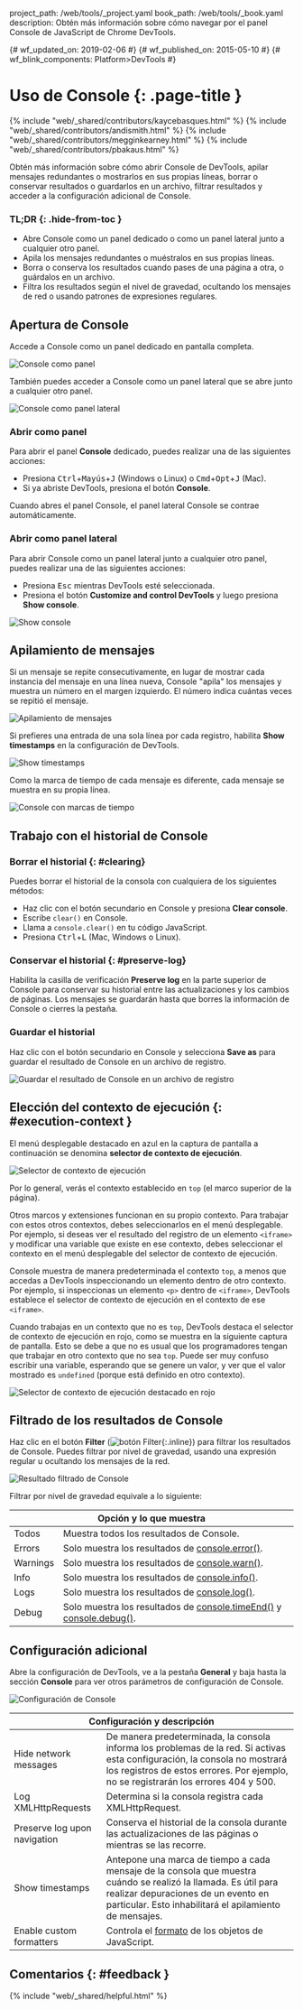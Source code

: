 project_path: /web/tools/_project.yaml
book_path: /web/tools/_book.yaml
description: Obtén más información sobre cómo navegar por el panel Console de JavaScript de Chrome DevTools.

{# wf_updated_on: 2019-02-06 #}
{# wf_published_on: 2015-05-10 #}
{# wf_blink_components: Platform>DevTools #}

# Uso de Console {: .page-title }

{% include "web/_shared/contributors/kaycebasques.html" %}
{% include "web/_shared/contributors/andismith.html" %}
{% include "web/_shared/contributors/megginkearney.html" %}
{% include "web/_shared/contributors/pbakaus.html" %}

Obtén más información sobre cómo abrir Console de DevTools, apilar mensajes 
redundantes o mostrarlos en sus propias líneas, borrar o conservar 
resultados o guardarlos en un archivo, filtrar resultados y acceder a la configuración adicional de
Console.

### TL;DR {: .hide-from-toc }
- Abre Console como un panel dedicado o como un panel lateral junto a cualquier otro panel.
- Apila los mensajes redundantes o muéstralos en sus propias líneas.
- Borra o conserva los resultados cuando pases de una página a otra, o guárdalos en un archivo.
- Filtra los resultados según el nivel de gravedad, ocultando los mensajes de red o usando patrones de expresiones regulares.

## Apertura de Console

Accede a Console como un panel dedicado en pantalla completa.

![Console como panel](images/console-panel.png)

También puedes acceder a Console como un panel lateral que se abre junto a cualquier otro panel.

![Console como panel lateral](images/console-drawer.png)

### Abrir como panel

Para abrir el panel **Console** dedicado, puedes realizar una de las siguientes acciones:

* Presiona <kbd>Ctrl</kbd>+<kbd>Mayús</kbd>+<kbd>J</kbd> (Windows o Linux) o
  <kbd>Cmd</kbd>+<kbd>Opt</kbd>+<kbd class="kbd">J</kbd> (Mac).
* Si ya abriste DevTools, presiona el botón **Console**.

Cuando abres el panel Console, el panel lateral Console se contrae automáticamente.

### Abrir como panel lateral

Para abrir Console como un panel lateral junto a cualquier otro panel, puedes realizar una de las siguientes acciones:

* Presiona <kbd>Esc</kbd> mientras DevTools esté seleccionada.
* Presiona el botón **Customize and control DevTools** y luego presiona 
  **Show console**.

![Show console](images/show-console.png)

## Apilamiento de mensajes

Si un mensaje se repite consecutivamente, en lugar de mostrar cada
instancia del mensaje en una línea nueva, Console "apila" los mensajes
y muestra un número en el margen izquierdo. El número indica cuántas veces
se repitió el mensaje.

![Apilamiento de mensajes](images/message-stacking.png)

Si prefieres una entrada de una sola línea por cada registro, habilita **Show timestamps**
en la configuración de DevTools.

![Show timestamps](images/show-timestamps.png)

Como la marca de tiempo de cada mensaje es diferente, cada mensaje se muestra
en su propia línea.

![Console con marcas de tiempo](images/timestamped-console.png)

## Trabajo con el historial de Console

### Borrar el historial {: #clearing}

Puedes borrar el historial de la consola con cualquiera de los siguientes métodos:

* Haz clic con el botón secundario en Console y presiona **Clear console**.
* Escribe `clear()` en Console.
* Llama a `console.clear()` en tu código JavaScript.
* Presiona <kbd class="kbd">Ctrl</kbd>+<kbd class="kbd">L</kbd> 
  (Mac, Windows o Linux).

### Conservar el historial {: #preserve-log}

Habilita la casilla de verificación **Preserve log** en la parte superior de Console para conservar
su historial entre las actualizaciones y los cambios de páginas. Los mensajes se guardarán
hasta que borres la información de Console o cierres la pestaña.

### Guardar el historial

Haz clic con el botón secundario en Console y selecciona **Save as** para guardar el resultado
de Console en un archivo de registro.

![Guardar el resultado de Console en un archivo de registro](images/console-save-as.png)

## Elección del contexto de ejecución {: #execution-context }

El menú desplegable destacado en azul en la captura de pantalla a continuación se denomina
**selector de contexto de ejecución**.

![Selector de contexto de ejecución](images/execution-context-selector.png)

Por lo general, verás el contexto establecido en `top` (el marco superior de la página).

Otros marcos y extensiones funcionan en su propio contexto. Para trabajar con estos
otros contextos, debes seleccionarlos en el menú desplegable. Por ejemplo,
si deseas ver el resultado del registro de un elemento `<iframe>` y modificar
una variable que existe en ese contexto, debes seleccionar el contexto en
el menú desplegable del selector de contexto de ejecución.

Console muestra de manera predeterminada el contexto `top`, a menos que accedas a DevTools
inspeccionando un elemento dentro de otro contexto. Por ejemplo, si inspeccionas
un elemento `<p>` dentro de `<iframe>`, DevTools establece el selector de contexto de
ejecución en el contexto de ese `<iframe>`.

Cuando trabajas en un contexto que no es `top`, DevTools destaca el
selector de contexto de ejecución en rojo, como se muestra en la siguiente captura de pantalla. Esto se debe a que
no es usual que los programadores tengan que trabajar en otro contexto que no sea `top`. Puede ser
muy confuso escribir una variable, esperando que se genere un valor, y ver que el valor mostrado
es `undefined` (porque está definido en otro contexto).

![Selector de contexto de ejecución destacado en rojo](images/non-top-context.png)

## Filtrado de los resultados de Console

Haz clic en el botón **Filter** 
(![botón Filter](images/filter-button.png){:.inline})
para filtrar los resultados de Console. Puedes filtrar por nivel de gravedad, usando una expresión 
regular u ocultando los mensajes de la red.

![Resultado filtrado de Console](images/filtered-console.png)

Filtrar por nivel de gravedad equivale a lo siguiente:

<table class="responsive">
  <thead>
     <tr>
      <th colspan="2">Opción y lo que muestra</th>
    </tr>   
  </thead>
  <tbody>
  <tr>
    <td>Todos</td>
    <td>Muestra todos los resultados de Console.</td>
  </tr>
  <tr>
    <td>Errors</td>
    <td>Solo muestra los resultados de <a href="/web/tools/chrome-devtools/debug/console/console-reference#consoleerrorobject--object-">console.error()</a>.</td>
  </tr>
  <tr>
    <td>Warnings</td>
    <td>Solo muestra los resultados de <a href="/web/tools/chrome-devtools/debug/console/console-reference#consolewarnobject--object-">console.warn()</a>.</td>
  </tr>
  <tr>
    <td>Info</td>
    <td>Solo muestra los resultados de <a href="/web/tools/chrome-devtools/debug/console/console-reference#consoleinfoobject--object-">console.info()</a>.</td>
  </tr>
  <tr>
    <td>Logs</td>
    <td>Solo muestra los resultados de <a href="/web/tools/chrome-devtools/debug/console/console-reference#consolelogobject--object-">console.log()</a>.</td>
  </tr>
  <tr>
    <td>Debug</td>
    <td>Solo muestra los resultados de <a href="/web/tools/chrome-devtools/debug/console/console-reference#consoletimeendlabel">console.timeEnd()</a> y <a href="/web/tools/chrome-devtools/debug/console/console-reference#consoledebugobject--object-">console.debug()</a>.</td>
  </tr>
  </tbody>
</table>

## Configuración adicional

Abre la configuración de DevTools, ve a la pestaña **General** y baja hasta la
sección **Console** para ver otros parámetros de configuración de Console.

![Configuración de Console](images/console-settings.png)

<table class="responsive">
  <thead>
     <tr>
      <th colspan="2">Configuración y descripción</th>
    </tr>   
  </thead>
  <tbody>
  <tr>
    <td>Hide network messages</td>
    <td>De manera predeterminada, la consola informa los problemas de la red. Si activas esta configuración, la consola no mostrará los registros de estos errores. Por ejemplo, no se registrarán los errores 404 y 500.</td>
  </tr>
  <tr>
    <td>Log XMLHttpRequests</td>
    <td>Determina si la consola registra cada XMLHttpRequest.</td>
  </tr>
  <tr>
    <td>Preserve log upon navigation</td>
    <td>Conserva el historial de la consola durante las actualizaciones de las páginas o mientras se las recorre.</td>
  </tr>
  <tr>
    <td>Show timestamps</td>
    <td>Antepone una marca de tiempo a cada mensaje de la consola que muestra cuándo se realizó la llamada. Es útil para realizar depuraciones de un evento en particular. Esto inhabilitará el apilamiento de mensajes.</td>
  </tr>
  <tr>
    <td>Enable custom formatters</td>
    <td>Controla el <a href="https://docs.google.com/document/d/1FTascZXT9cxfetuPRT2eXPQKXui4nWFivUnS_335T3U/preview">formato</a> de los objetos de JavaScript.</td>
  </tr>
  </tbody>
</table>

## Comentarios {: #feedback }

{% include "web/_shared/helpful.html" %}
